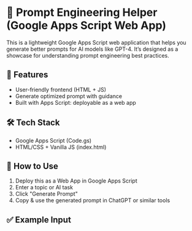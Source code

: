 # 🧠 Prompt Engineering Helper (Google Apps Script Web App)

This is a lightweight Google Apps Script web application that helps you generate better prompts for AI models like GPT-4. It’s designed as a showcase for understanding prompt engineering best practices.

## 🌟 Features
- User-friendly frontend (HTML + JS)
- Generate optimized prompt with guidance
- Built with Apps Script: deployable as a web app

## 🛠️ Tech Stack
- Google Apps Script (Code.gs)
- HTML/CSS + Vanilla JS (index.html)

## 🚀 How to Use
1. Deploy this as a Web App in Google Apps Script
2. Enter a topic or AI task
3. Click "Generate Prompt"
4. Copy & use the generated prompt in ChatGPT or similar tools

## ✅ Example Input
